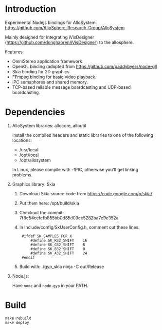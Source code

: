 Introduction
====

Experimental Nodejs bindings for AlloSystem: https://github.com/AlloSphere-Research-Group/AlloSystem

Mainly designed for integrating iVisDesigner (https://github.com/donghaoren/iVisDesigner) to the allosphere.

Features:

- OmniStereo application framework.
- OpenGL binding (adopted from https://github.com/paddybyers/node-gl)
- Skia binding for 2D graphics.
- FFmpeg binding for basic video playback.
- IPC semaphores and shared memory.
- TCP-based reliable message boardcasting and UDP-based boardcasting.

Dependencies
====

1. AlloSystem libraries: allocore, alloutil

    Install the compiled headers and static libraries to one of the following locations:
    
    * /usr/local
    * /opt/local
    * /opt/allosystem
    
    In Linux, please compile with -fPIC, otherwise you'll get linking problems.

2. Graphics library: Skia

    1. Download Skia source code from https://code.google.com/p/skia/
    
    2. Put them here: /opt/build/skia
    
    3. Checkout the commit: 7f8c54cefefb855bb0d85d09ce5282ba7e9e352a
    
    4. In include/config/SkUserConfig.h, comment out these lines:
    
            #ifdef SK_SAMPLES_FOR_X
                #define SK_R32_SHIFT    16
                #define SK_G32_SHIFT    8
                #define SK_B32_SHIFT    0
                #define SK_A32_SHIFT    24
            #endif
        
    5. Build with:
        ./gyp_skia
        ninja -C out/Release

3. Node.js:

    Have `node` and `node-gyp` in your PATH.

Build
====

    make rebuild
    make deploy
        
